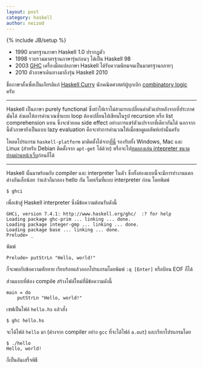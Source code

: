 ```yaml
---
layout: post
category: haskell
author: neizod
---
```

{% include JB/setup %}

- 1990 มาตรฐานภาษา Haskell 1.0 ปรากฏตัว
- 1998 รวบรวมมาตรฐานภาษารุ่นก่อนๆ ได้เป็น Haskell 98
- 2003 <a href="http://en.wikipedia.org/wiki/Glasgow_Haskell_Compiler">GHC</a> เครื่องมือแปลภาษา Haskell ได้รับความนิยมจนเป็นมาตรฐานกลายๆ
- 2010 ตัวภาษาเดินทางมาถึงรุ่น Haskell 2010

ชื่อภาษาตั้งเพื่อเป็นเกียรติแก่ [Haskell Curry](http://en.wikipedia.org/wiki/Haskell_Curry) นักคณิตศาสตร์ผู้บุกเบิก [combinatory logic](http://en.wikipedia.org/wiki/Combinatory_logic#Summary_of_the_lambda_calculus) ครับ

---

Haskell เป็นภาษา purely functional ซึ่งทำให้เราไม่สามารถเปลี่ยนค่าตัวแปรหลังจากที่ประกาศมันได้ ส่งผลให้การคำนวณซ้ำแบบ loop ต้องเปลี่ยนไปเขียนในรูป recursion หรือ list comprehension แทน ซึ่งจะช่วยลด side effect อย่างการแชร์ตัวแปรจากที่เดียวกันได้ นอกจากนี้ตัวภาษายังเป็นแบบ lazy evaluation คือจะทำการคำนวณให้เมื่อขอดูผลลัพท์เท่านั้นครับ

โหลดโปรแกรม `haskell-platform` มาติดตั้งได้จาก[ที่นี่](http://hackage.haskell.org/platform/) รองรับทั้ง Windows, Mac และ Linux (สำหรับ Debian ติดตั้งจาก `apt-get` ได้ด้วย) หรือจะไป[ทดลองเล่น intepreter ขนาดย่อมผ่านหน้าเว็บ](http://tryhaskell.org/)ก่อนก็ได้ 

---

Haskell นั้นมาพร้อมกับ compiler และ interpreter ในตัว ซึ่งทั้งสองแบบนี้จะมีการทำงานแตกต่างกันเล็กน้อย ว่าแล้วก็มาลอง hello กัน โดยเริ่มที่แบบ interpreter ก่อน โดยพิมพ์

    $ ghci

เพื่อเข้าสู่ Haskell interpreter ซึ่งมีข้อความต้อนรับดังนี้

    GHCi, version 7.4.1: http://www.haskell.org/ghc/  :? for help
    Loading package ghc-prim ... linking ... done.
    Loading package integer-gmp ... linking ... done.
    Loading package base ... linking ... done.
    Prelude> _

พิมพ์

    Prelude> putStrLn "Hello, world!"

ก็จะพบกับข้อความทักทาย เรียบร้อยแล้วออกโปรแกรมโดยพิมพ์ `:q [Enter]` หรือป้อน EOF ก็ได้

ส่วนแบบที่ต้อง compile สร้างไฟล์ใหม่ที่มีข้อความดังนี้

    main = do
        putStrLn "Hello, world!"

เซฟเป็นไฟล์ `hello.hs` แล้วสั่ง

    $ ghc hello.hs

จะได้ไฟล์ `hello` มา (ต่างจาก compiler อย่าง `gcc` ที่จะได้ไฟล์ `a.out`) และเรียกโปรแกรมโดย

    $ ./hello
    Hello, world!

ก็เป็นอันเสร็จพิธี
